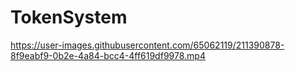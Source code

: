 # TokenSystem

https://user-images.githubusercontent.com/65062119/211390878-8f9eabf9-0b2e-4a84-bcc4-4ff619df9978.mp4
